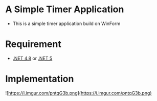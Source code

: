 # A Simple Timer Application
- This is a simple timer application build on WinForm
# Requirement
- [.NET 4.8](https://dotnet.microsoft.com/download/dotnet-framework/net48) or [.NET 5](https://dotnet.microsoft.com/download/dotnet/5.0)
# Implementation
![https://i.imgur.com/pntqG3b.png](https://i.imgur.com/pntqG3b.png)

